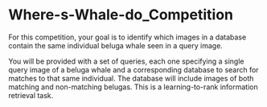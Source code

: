 # Where-s-Whale-do_Competition
For this competition, your goal is to identify which images in a database contain the same individual beluga whale seen in a query image.

You will be provided with a set of queries, each one specifying a single query image of a beluga whale and a corresponding database to search for matches to that same individual. The database will include images of both matching and non-matching belugas. This is a learning-to-rank information retrieval task.
